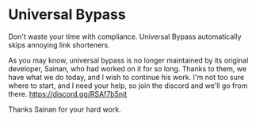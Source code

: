 # Universal Bypass

Don't waste your time with compliance. Universal Bypass automatically skips annoying link shorteners.

As you may know, universal bypass is no longer maintained by its original developer, Sainan, who had worked on it for so long. Thanks to them, we have what we do today, and I wish to continue his work. I'm not too sure where to start, and I need your help, so join the discord and we'll go from there. https://discord.gg/RSAf7b5njt

Thanks Sainan for your hard work.


